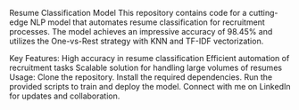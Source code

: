 Resume Classification Model
This repository contains code for a cutting-edge NLP model that automates resume classification for recruitment processes. The model achieves an impressive accuracy of 98.45% and utilizes the One-vs-Rest strategy with KNN and TF-IDF vectorization.

Key Features:
High accuracy in resume classification
Efficient automation of recruitment tasks
Scalable solution for handling large volumes of resumes
Usage:
Clone the repository.
Install the required dependencies.
Run the provided scripts to train and deploy the model.
Connect with me on LinkedIn for updates and collaboration.
